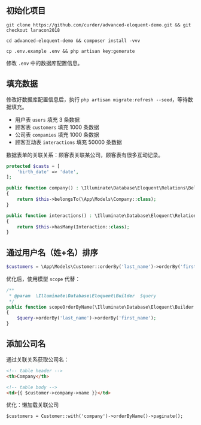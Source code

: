 ## 初始化项目

```shell script
git clone https://github.com/curder/advanced-eloquent-demo.git && git checkout laracon2018

cd advanced-eloquent-demo && composer install -vvv

cp .env.example .env && php artisan key:generate
```

修改 `.env` 中的数据库配置信息。

## 填充数据
修改好数据库配置信息后，执行 `php artisan migrate:refresh --seed`，等待数据填充。

- 用户表 `users` 填充 3 条数据
- 顾客表 `customers` 填充 1000 条数据
- 公司表 `companies` 填充 1000 条数据
- 顾客互动表 `interactions` 填充 50000 条数据 

数据表单的关联关系：顾客表关联某公司，顾客表有很多互动记录。
```php                                   
protected $casts = [
    'birth_date' => 'date',
];

public function company() : \Illuminate\Database\Eloquent\Relations\BelongsTo
{
    return $this->belongsTo(\App\Models\Company::class);
}

public function interactions() : \Illuminate\Database\Eloquent\Relations\HasMany
{
    return $this->hasMany(Interaction::class);
}
```

## 通过用户名（姓+名）排序

```php
$customers = \App\Models\Customer::orderBy('last_name')->orderBy('first_name')->paginate();
```

优化后，使用模型 `scope` 代替：

```php
/**
 * @param  \Illuminate\Database\Eloquent\Builder  $query
 */
public function scopeOrderByName(\Illuminate\Database\Eloquent\Builder $query): void
{
    $query->orderBy('last_name')->orderBy('first_name');
}
```

## 添加公司名

通过关联关系获取公司名：

```html
<!-- table header -->
<th>Company</th>

<!-- table body -->
<td>{{ $customer->company->name }}</td>
```

优化：懒加载关联公司

```
$customers = Customer::with('company')->orderByName()->paginate();
```
